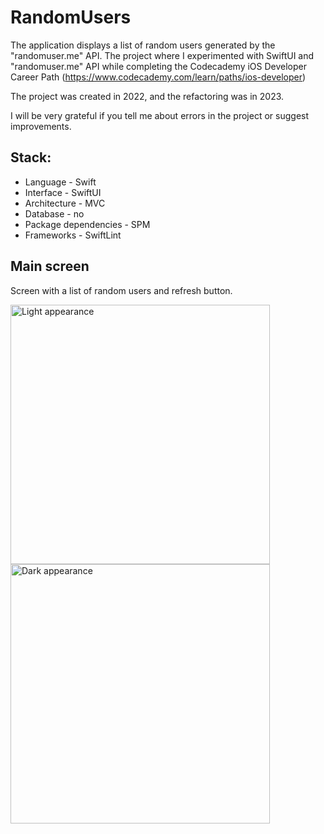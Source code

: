 # RandomUsers
The application displays a list of random users generated by the "randomuser.me" API. The project where I experimented with SwiftUI and "randomuser.me" API while completing the Codecademy iOS Developer Career Path (https://www.codecademy.com/learn/paths/ios-developer)

The project was created in 2022, and the refactoring was in 2023.

I will be very grateful if you tell me about errors in the project or suggest improvements.

## Stack:
- Language - Swift
- Interface - SwiftUI
- Architecture - MVC
- Database - no
- Package dependencies - SPM
- Frameworks - SwiftLint

## Main screen
Screen with a list of random users and refresh button.

<img width="415" alt="Light appearance" src="https://user-images.githubusercontent.com/68818066/230697694-5247b0da-0067-4a82-b17f-09248b470b75.png"><img width="415" alt="Dark appearance" src="https://user-images.githubusercontent.com/68818066/230697691-cfcfd4eb-baa6-4389-b923-7777eda4ed73.png">
